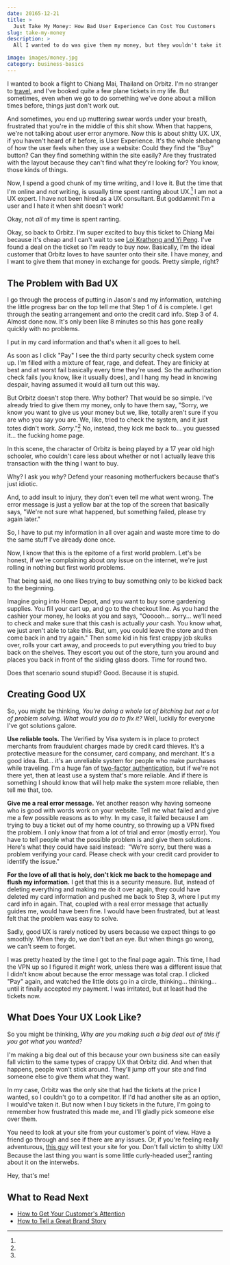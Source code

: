 ```yaml
---
date: 20165-12-21
title: >
  Just Take My Money: How Bad User Experience Can Cost You Customers
slug: take-my-money
description: >
  All I wanted to do was give them my money, but they wouldn't take it. A bad user experience like this one can cost you customers.

image: images/money.jpg
category: business-basics
---
```


I wanted to book a flight to Chiang Mai, Thailand on Orbitz. I'm no stranger to [travel](https://medium.com/live-happy/the-endless-lessons-of-traveling-d0cb84085c4c), and I've booked quite a few plane tickets in my life. But sometimes, even when we go to do something we've done about a million times before, things just don't work out.

And sometimes, you end up muttering swear words under your breath, frustrated that you're in the middle of this shit show. When that happens, we're not talking about user error anymore. Now this is about shitty UX. UX, if you haven't heard of it before, is User Experience. It's the whole shebang of how the user feels when they use a website: Could they find the "Buy" button? Can they find something within the site easily? Are they frustrated with the layout because they can't find what they're looking for? You know, those kinds of things.

Now, I spend a good chunk of my time writing, and I love it. But the time that I'm online and _not_ writing, is usually time spent ranting about UX.[^rant] I am not a UX expert. I have not been hired as a UX consultant. But goddammit I'm a user and I hate it when shit doesn't work!

[^rant]:
  Okay, not _all_ of my time is spent ranting.

Okay, so back to Orbitz. I'm super excited to buy this ticket to Chiang Mai because it's cheap and I can't wait to see [Loi Krathong and Yi Peng](https://en.wikipedia.org/wiki/Loi_Krathong). I've found a deal on the ticket so I'm ready to buy _now_. Basically, I'm the ideal customer that Orbitz loves to have saunter onto their site. I have money, and I want to give them that money in exchange for goods. Pretty simple, right?

## The Problem with Bad UX

I go through the process of putting in Jason's and my information, watching the little progress bar on the top tell me that Step 1 of 4 is complete. I get through the seating arrangement and onto the credit card info. Step 3 of 4. Almost done now. It's only been like 8 minutes so this has gone really quickly with no problems.

I put in my card information and that's when it all goes to hell.

As soon as I click "Pay" I see the third party security check system come up. I'm filled with a mixture of fear, rage, and defeat. They are finicky at best and at worst fail basically every time they're used. So the authorization check fails (you know, like it usually does), and I hang my head in knowing despair, having assumed it would all turn out this way.

But Orbitz doesn't stop there. Why bother? That would be so simple. I've already tried to give them my money, only to have them say, "Sorry, we know you want to give us your money but we, like, totally aren't sure if you are who you say you are. We, like, tried to check the system, and it just totes didn't work. _Sorry_."[^teen] No, instead, they kick me back to... you guessed it... the fucking home page.

[^teen]:
  In this scene, the character of Orbitz is being played by a 17 year old high schooler, who couldn't care less about whether or not I actually leave this transaction with the thing I want to buy.

Why? I ask you _why_? Defend your reasoning motherfuckers because that's just idiotic.

And, to add insult to injury, they don't even tell me what went wrong. The error message is just a yellow bar at the top of the screen that basically says, "We're not sure what happened, but something failed, please try again later."

So, I have to put my information in all over again and waste more time to do the same stuff I've already done once.

Now, I know that this is the epitome of a first world problem. Let's be honest, if we're complaining about _any_ issue on the internet, we're just rolling in nothing but first world problems.

That being said, no one likes trying to buy something only to be kicked back to the beginning.

Imagine going into Home Depot, and you want to buy some gardening supplies. You fill your cart up, and go to the checkout line. As you hand the cashier your money, he looks at you and says, "Oooooh... sorry... we'll need to check and make sure that this cash is actually *your* cash. You know what, we just aren't able to take this. But, um, you could leave the store and then come back in and try again." Then some kid in his first crappy job skulks over, rolls your cart away, and proceeds to put everything you tried to buy back on the shelves. They escort you out of the store, turn you around and places you back in front of the sliding glass doors. Time for round two.

Does that scenario sound stupid? Good. Because it is stupid.

## Creating Good UX

So, you might be thinking, _You're doing a whole lot of bitching but not a lot of problem solving. What would you do to fix it?_ Well, luckily for everyone I've got solutions galore.

**Use reliable tools.** The Verified by Visa system is in place to protect merchants from fraudulent charges made by credit card thieves. It's a protective measure for the consumer, card company, and merchant. It's a good idea. But... it's an unreliable system for people who make purchases while traveling. I'm a huge fan of [two-factor authentication](https://en.wikipedia.org/wiki/Two-factor_authentication), but if we're not there yet, then at least use a system that's more reliable. And if there is something I should know that will help make the system more reliable, then tell me that, too.

**Give me a real error message.** Yet another reason why having someone who is good with words work on your website. Tell me what failed and give me a few possible reasons as to why. In my case, it failed because I am trying to buy a ticket out of my home country, so throwing up a VPN fixed the problem. I only know that from a lot of trial and error (mostly error). You have to tell people what the possible problem is and give them solutions. Here's what they could have said instead:  "We're sorry, but there was a problem verifying your card. Please check with your credit card provider to identify the issue."

**For the love of all that is holy, don't kick me back to the homepage and flush my information.** I get that this is a security measure. But, instead of deleting everything and making me do it over again, they could have deleted my card information and pushed me back to Step 3, where I put my card info in again. That, coupled with a real error message that actually guides me, would have been fine. I would have been frustrated, but at least felt that the problem was easy to solve.

Sadly, good UX is rarely noticed by users because we expect things to go smoothly. When they do, we don't bat an eye. But when things go wrong, we can't seem to forget.

I was pretty heated by the time I got to the final page again. This time, I had the VPN up so I figured it _might_ work, unless there was a different issue that I didn't know about because the error message was total crap. I clicked "Pay" again, and watched the little dots go in a circle, thinking... thinking... until it finally accepted my payment. I was irritated, but at least had the tickets now.

## What Does Your UX Look Like?

So you might be thinking, _Why are you making such a big deal out of this if you got what you wanted?_

I'm making a big deal out of this because your own business site can easily fall victim to the same types of crappy UX that Orbitz did. And when that happens, people won't stick around. They'll jump off your site and find someone else to give them what they want.

In my case, Orbitz was the only site that had the tickets at the price I wanted, so I couldn't go to a competitor. If I'd had another site as an option, I would've taken it. But now when I buy tickets in the future, I'm going to remember how frustrated this made me, and I'll gladly pick someone else over them.

You need to look at your site from your customer's point of view. Have a friend go through and see if there are any issues. Or, if you're feeling really adventurous, [this guy](http://theuserisdrunk.com/) will test your site for you. Don't fall victim to shitty UX! Because the last thing you want is some little curly-headed user[^curly] ranting about it on the interwebs.

[^curly]:
  Hey, that's me!

## What to Read Next

- [How to Get Your Customer's Attention](http://marisamorby.dev/customers-attention/)
- [How to Tell a Great Brand Story](http://marisamorby.dev/brand-story/)
